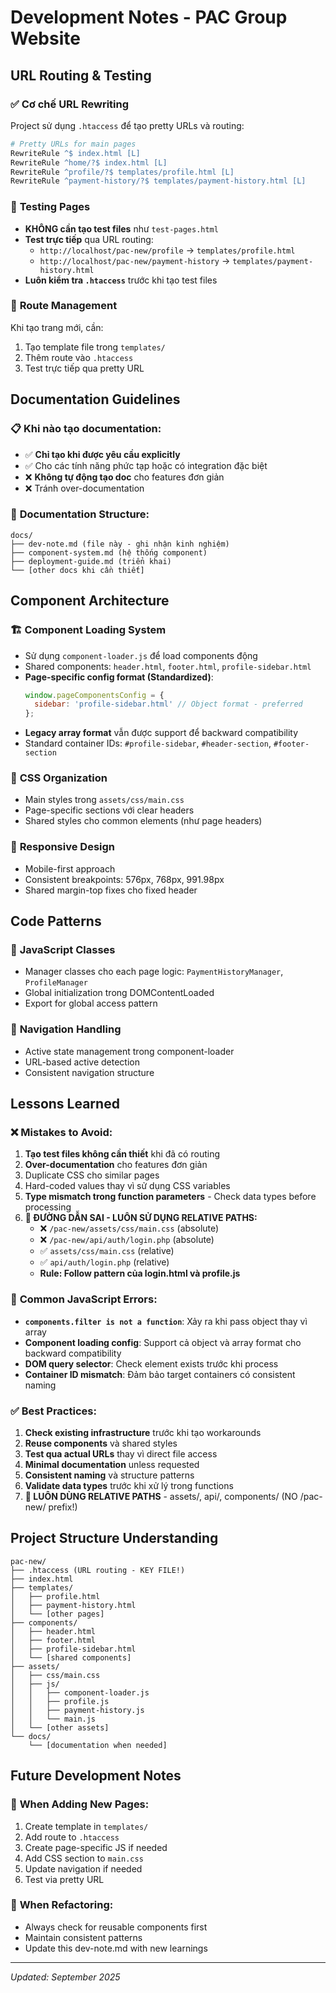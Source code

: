 # Development Notes - PAC Group Website

## URL Routing & Testing

### ✅ **Cơ chế URL Rewriting**
Project sử dụng `.htaccess` để tạo pretty URLs và routing:

```apache
# Pretty URLs for main pages
RewriteRule ^$ index.html [L]
RewriteRule ^home/?$ index.html [L]
RewriteRule ^profile/?$ templates/profile.html [L]
RewriteRule ^payment-history/?$ templates/payment-history.html [L]
```

### 🎯 **Testing Pages**
- **KHÔNG cần tạo test files** như `test-pages.html`
- **Test trực tiếp** qua URL routing:
  - `http://localhost/pac-new/profile` → `templates/profile.html`
  - `http://localhost/pac-new/payment-history` → `templates/payment-history.html`
- **Luôn kiểm tra `.htaccess`** trước khi tạo test files

### 📝 **Route Management**
Khi tạo trang mới, cần:
1. Tạo template file trong `templates/`
2. Thêm route vào `.htaccess`
3. Test trực tiếp qua pretty URL

## Documentation Guidelines

### 📋 **Khi nào tạo documentation:**
- ✅ **Chỉ tạo khi được yêu cầu explicitly**
- ✅ Cho các tính năng phức tạp hoặc có integration đặc biệt
- ❌ **Không tự động tạo doc** cho features đơn giản
- ❌ Tránh over-documentation

### 📁 **Documentation Structure:**
```
docs/
├── dev-note.md (file này - ghi nhận kinh nghiệm)
├── component-system.md (hệ thống component)
├── deployment-guide.md (triển khai)
└── [other docs khi cần thiết]
```

## Component Architecture

### 🏗️ **Component Loading System**
- Sử dụng `component-loader.js` để load components động
- Shared components: `header.html`, `footer.html`, `profile-sidebar.html`
- **Page-specific config format (Standardized)**:
  ```javascript
  window.pageComponentsConfig = {
    sidebar: 'profile-sidebar.html' // Object format - preferred
  };
  ```
- **Legacy array format** vẫn được support để backward compatibility
- Standard container IDs: `#profile-sidebar`, `#header-section`, `#footer-section`

### 🎨 **CSS Organization**
- Main styles trong `assets/css/main.css`
- Page-specific sections với clear headers
- Shared styles cho common elements (như page headers)

### 📱 **Responsive Design**
- Mobile-first approach
- Consistent breakpoints: 576px, 768px, 991.98px
- Shared margin-top fixes cho fixed header

## Code Patterns

### 🔧 **JavaScript Classes**
- Manager classes cho each page logic: `PaymentHistoryManager`, `ProfileManager`
- Global initialization trong DOMContentLoaded
- Export for global access pattern

### 🎯 **Navigation Handling**
- Active state management trong component-loader
- URL-based active detection
- Consistent navigation structure

## Lessons Learned

### ❌ **Mistakes to Avoid:**
1. **Tạo test files không cần thiết** khi đã có routing
2. **Over-documentation** cho features đơn giản
3. Duplicate CSS cho similar pages
4. Hard-coded values thay vì sử dụng CSS variables
5. **Type mismatch trong function parameters** - Check data types before processing
6. **📍 ĐƯỜNG DẪN SAI - LUÔN SỬ DỤNG RELATIVE PATHS:**
   - ❌ `/pac-new/assets/css/main.css` (absolute)
   - ❌ `/pac-new/api/auth/login.php` (absolute)
   - ✅ `assets/css/main.css` (relative)
   - ✅ `api/auth/login.php` (relative)
   - **Rule: Follow pattern của login.html và profile.js**

### 🐛 **Common JavaScript Errors:**
- **`components.filter is not a function`**: Xảy ra khi pass object thay vì array
- **Component loading config**: Support cả object và array format cho backward compatibility
- **DOM query selector**: Check element exists trước khi process
- **Container ID mismatch**: Đảm bảo target containers có consistent naming

### ✅ **Best Practices:**
1. **Check existing infrastructure** trước khi tạo workarounds
2. **Reuse components** và shared styles
3. **Test qua actual URLs** thay vì direct file access
4. **Minimal documentation** unless requested
5. **Consistent naming** và structure patterns
6. **Validate data types** trước khi xử lý trong functions
7. **📍 LUÔN DÙNG RELATIVE PATHS** - assets/, api/, components/ (NO /pac-new/ prefix!)

## Project Structure Understanding

```
pac-new/
├── .htaccess (URL routing - KEY FILE!)
├── index.html
├── templates/
│   ├── profile.html
│   ├── payment-history.html
│   └── [other pages]
├── components/
│   ├── header.html
│   ├── footer.html
│   ├── profile-sidebar.html
│   └── [shared components]
├── assets/
│   ├── css/main.css
│   ├── js/
│   │   ├── component-loader.js
│   │   ├── profile.js
│   │   ├── payment-history.js
│   │   └── main.js
│   └── [other assets]
└── docs/
    └── [documentation when needed]
```

## Future Development Notes

### 🚀 **When Adding New Pages:**
1. Create template in `templates/`
2. Add route to `.htaccess` 
3. Create page-specific JS if needed
4. Add CSS section to `main.css`
5. Update navigation if needed
6. Test via pretty URL

### 🔄 **When Refactoring:**
- Always check for reusable components first
- Maintain consistent patterns
- Update this dev-note.md with new learnings

---
*Updated: September 2025*
